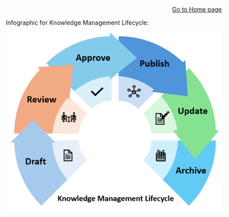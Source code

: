 <div style="text-align: right">
<a href="https://rkaruvath.github.io/WorkSamples/index.html">Go to Home page</a>
</div>

Infographic for Knowledge Management Lifecycle:

![Knowledge Management Lifecycle](/Images/Knowledge_Management_Lifecycle.png)